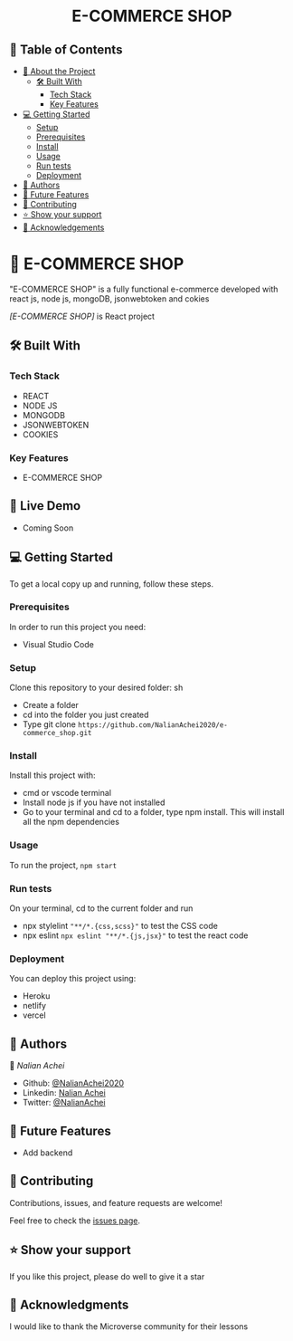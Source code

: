 <a name="readme-top"></a>

<div align="center">

  <br/>

  <h1><b>E-COMMERCE SHOP</b></h1>

</div>

## 📗 Table of Contents

- [📖 About the Project](#about-project)
  - [🛠 Built With](#built-with)
    - [Tech Stack](#tech-stack)
    - [Key Features](#key-features)
- [💻 Getting Started](#getting-started)
  - [Setup](#setup)
  - [Prerequisites](#prerequisites)
  - [Install](#install)
  - [Usage](#usage)
  - [Run tests](#run-tests)
  - [Deployment](#deployment)
- [👥 Authors](#authors)
- [🔭 Future Features](#future-features)
- [🤝 Contributing](#contributing)
- [⭐️ Show your support](#support)
- [🙏 Acknowledgements](#acknowledgements)

<!-- PROJECT DESCRIPTION -->

# 📖 E-COMMERCE SHOP <a name="about-project"></a>

"E-COMMERCE SHOP" is a fully functional e-commerce developed with react js, node js, mongoDB, jsonwebtoken and cokies

_[E-COMMERCE SHOP]_ is React project

## 🛠 Built With <a name="built-with"></a>

### Tech Stack <a name="tech-stack"></a>

- REACT
- NODE JS
- MONGODB
- JSONWEBTOKEN
- COOKIES

### Key Features <a name="key-features"></a>

- E-COMMERCE SHOP

## 🚀 Live Demo

- Coming Soon

## 💻 Getting Started <a name="getting-started"></a>

To get a local copy up and running, follow these steps.

### Prerequisites

In order to run this project you need:

- Visual Studio Code

### Setup

Clone this repository to your desired folder:
sh

- Create a folder
- cd into the folder you just created
- Type git clone `https://github.com/NalianAchei2020/e-commerce_shop.git`

### Install

Install this project with:

- cmd or vscode terminal
- Install node js if you have not installed
- Go to your terminal and cd to a folder, type npm install. This will install all the npm dependencies

### Usage

To run the project, `npm start`

### Run tests

On your terminal, cd to the current folder and run

- npx stylelint `"**/*.{css,scss}"` to test the CSS code
- npx eslint `npx eslint "**/*.{js,jsx}"` to test the react code

### Deployment

You can deploy this project using:

- Heroku
- netlify
- vercel

## 👥 Authors <a name="authors"></a>

👤 _Nalian Achei_

- Github: [@NalianAchei2020](https://github.com/NalianAchei2020)
- Linkedin: [Nalian Achei](https://www.linkedin.com/in/nalian-achei-683208275)
- Twitter: [@NalianAchei](https://twitter.com/NalianAchei?t=E3ePLcJ7B45dBa8SBFIXDg&s=09)

## 🔭 Future Features <a name="future-features"></a>

- Add backend

## 🤝 Contributing <a name="contributing"></a>

Contributions, issues, and feature requests are welcome!

Feel free to check the [issues page](https://github.com/NalianAchei2020/e-commerce_shop/issues).

## ⭐️ Show your support <a name="support"></a>

If you like this project, please do well to give it a star

## 🙏 Acknowledgments <a name="acknowledgements"></a>

I would like to thank the Microverse community for their lessons
